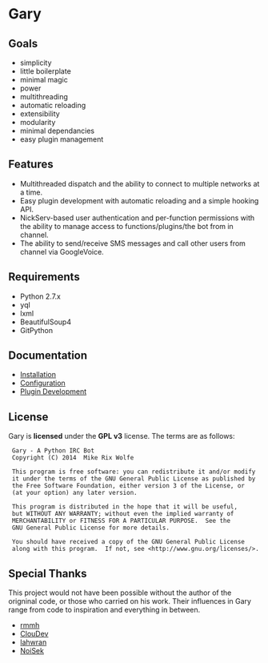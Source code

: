 # Gary

## Goals
* simplicity
 * little boilerplate
 * minimal magic
* power
 * multithreading
 * automatic reloading
 * extensibility
* modularity
 * minimal dependancies
 * easy plugin management

## Features
* Multithreaded dispatch and the ability to connect to multiple networks at a time.
* Easy plugin development with automatic reloading and a simple hooking API.
* NickServ-based user authentication and per-function permissions with the ability to manage access to functions/plugins/the bot from in channel.
* The ability to send/receive SMS messages and call other users from channel via GoogleVoice.

## Requirements
* Python 2.7.x
* yql
* lxml
* BeautifulSoup4
* GitPython

## Documentation
* [Installation](https://github.com/MikeRixWolfe/Gary/wiki/Installation)
* [Configuration](https://github.com/MikeRixWolfe/Gary/wiki/Configuration)
* [Plugin Development](https://github.com/MikeRixWolfe/Gary/wiki/Plugin-development)

## License
Gary is **licensed** under the **GPL v3** license. The terms are as follows:
     
     Gary - A Python IRC Bot
     Copyright (C) 2014  Mike Rix Wolfe
     
     This program is free software: you can redistribute it and/or modify
     it under the terms of the GNU General Public License as published by
     the Free Software Foundation, either version 3 of the License, or
     (at your option) any later version.
     
     This program is distributed in the hope that it will be useful,
     but WITHOUT ANY WARRANTY; without even the implied warranty of
     MERCHANTABILITY or FITNESS FOR A PARTICULAR PURPOSE.  See the
     GNU General Public License for more details.
     
     You should have received a copy of the GNU General Public License
     along with this program.  If not, see <http://www.gnu.org/licenses/>.

## Special Thanks
This project would not have been possible without the author of the origninal code, or those who carried on his work. Their influences in Gary range from code to inspiration and everything in between. 
* [rmmh](https://github.com/rmmh/skybot)
* [ClouDev](https://github.com/ClouDev/CloudBot)
* [lahwran](https://github.com/lahwran/skybot)
* [NoiSek](https://github.com/NoiSek/classhole)
